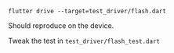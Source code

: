 ```
flutter drive --target=test_driver/flash.dart
```
Should reproduce on the device.

Tweak the test in
`test_driver/flash_test.dart`